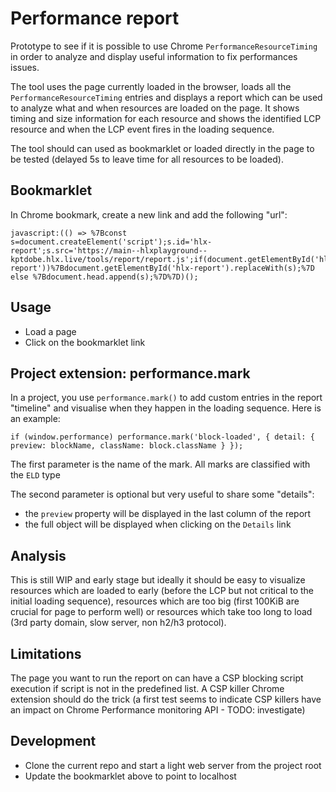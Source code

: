 # Performance report

Prototype to see if it is possible to use Chrome `PerformanceResourceTiming` in order to analyze and display useful information to fix performances issues.

The tool uses the page currently loaded in the browser, loads all the `PerformanceResourceTiming` entries and displays a report which can be used to analyze what and when resources are loaded on the page. It shows timing and size information for each resource and shows the identified LCP resource and when the LCP event fires in the loading sequence.

The tool should can used as bookmarklet or loaded directly in the page to be tested (delayed 5s to leave time for all resources to be loaded).

## Bookmarklet

In Chrome bookmark, create a new link and add the following "url":

```
javascript:(() => %7Bconst s=document.createElement('script');s.id='hlx-report';s.src='https://main--hlxplayground--kptdobe.hlx.live/tools/report/report.js';if(document.getElementById('hlx-report'))%7Bdocument.getElementById('hlx-report').replaceWith(s);%7D else %7Bdocument.head.append(s);%7D%7D)();
```

## Usage

- Load a page
- Click on the bookmarklet link

## Project extension: performance.mark

In a project, you use `performance.mark()` to add custom entries in the report "timeline" and visualise when they happen in the loading sequence. Here is an example:

```
if (window.performance) performance.mark('block-loaded', { detail: { preview: blockName, className: block.className } });
```

The first parameter is the name of the mark. All marks are classified with the `ELD` type

The second parameter is optional but very useful to share some "details":
- the `preview` property will be displayed in the last column of the report
- the full object will be displayed when clicking on the `Details` link

## Analysis

This is still WIP and early stage but ideally it should be easy to visualize resources which are loaded to early (before the LCP but not critical to the initial loading sequence), resources which are too big (first 100KiB are crucial for page to perform well) or resources which take too long to load (3rd party domain, slow server, non h2/h3 protocol).

## Limitations

The page you want to run the report on can have a CSP blocking script execution if script is not in the predefined list. A CSP killer Chrome extension should do the trick (a first test seems to indicate CSP killers have an impact on Chrome Performance monitoring API - TODO: investigate)

## Development

- Clone the current repo and start a light web server from the project root
- Update the bookmarklet above to point to localhost